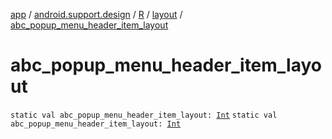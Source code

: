[app](../../../index.md) / [android.support.design](../../index.md) / [R](../index.md) / [layout](index.md) / [abc_popup_menu_header_item_layout](.)

# abc_popup_menu_header_item_layout

`static val abc_popup_menu_header_item_layout: `[`Int`](https://kotlinlang.org/api/latest/jvm/stdlib/kotlin/-int/index.html)
`static val abc_popup_menu_header_item_layout: `[`Int`](https://kotlinlang.org/api/latest/jvm/stdlib/kotlin/-int/index.html)